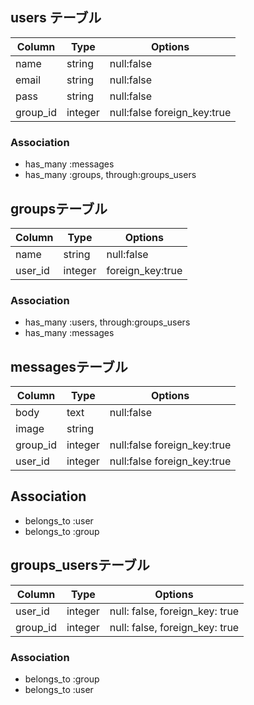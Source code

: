 ## users テーブル

|Column|Type|Options|
|------|----|-------|
|name|string|null:false|
|email|string|null:false|
|pass|string|null:false|
|group_id|integer|null:false foreign_key:true|

### Association

- has_many :messages
- has_many :groups, through:groups_users

## groupsテーブル

|Column|Type|Options|
|------|----|-------|
|name|string|null:false|
|user_id|integer|foreign_key:true|

### Association

- has_many :users, through:groups_users
- has_many :messages

## messagesテーブル

|Column|Type|Options|
|------|----|-------|
|body|text|null:false|
|image|string|
|group_id|integer|null:false foreign_key:true|
|user_id|integer|null:false foreign_key:true|

## Association

- belongs_to :user
- belongs_to :group

## groups_usersテーブル

|Column|Type|Options|
|------|----|-------|
|user_id|integer|null: false, foreign_key: true|
|group_id|integer|null: false, foreign_key: true|

### Association
- belongs_to :group
- belongs_to :user